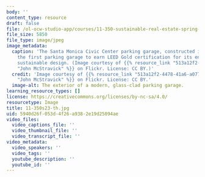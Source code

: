 ```yaml
---
body: ''
content_type: resource
draft: false
file: /ol-ocw-studio-app/courses/11-350-sustainable-real-estate-spring-2023/11-350s23-th.jpg
file_size: 5850
file_type: image/jpeg
image_metadata:
  caption: 'The Santa Monica Civic Center parking garage, constructed in 2008, was
    the first parking garage to earn LEED Gold certification for its environmentally
    sustainable design. (Image courtesy of {{% resource_link "513a12f2-4478-41a6-a077-858db1d3375e"
    "John McStravick" %}} on Flickr. License: CC BY.)'
  credit: 'Image courtesy of {{% resource_link "513a12f2-4478-41a6-a077-858db1d3375e"
    "John McStravick" %}} on Flickr. License: CC BY.'
  image-alt: The exterior of a modern, glass-clad parking garage.
learning_resource_types: []
license: https://creativecommons.org/licenses/by-nc-sa/4.0/
resourcetype: Image
title: 11-350s23-th.jpg
uid: 5940d26f-053d-4f26-a938-2e19d25094ae
video_files:
  video_captions_file: ''
  video_thumbnail_file: ''
  video_transcript_file: ''
video_metadata:
  video_speakers: ''
  video_tags: ''
  youtube_description: ''
  youtube_id: ''
---
```

